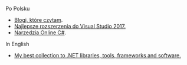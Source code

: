 Po Polsku

* [Blogi, które czytam](https://github.com/plcode7/72code/blob/master/Blogi_ktore_czytam/Blogi_które_czytam.md). 
* [Najlepsze rozszerzenia do Visual Studio 2017.](https://github.com/plcode7/72code/blob/master/Najlepsze_rozszerzenia_do_Visual%20Studio/najlepsze-rozszerzenia-do-visual-studio-2017.md)
* [Narzedzia Online C\#](https://github.com/plcode7/72code/blob/master/Narzedzia_online_csharp/narzedzia_online_csharp.md). 

In English

* [My best collection to .NET libraries, tools, frameworks and software. ](https://github.com/plcode7/72code/blob/master/Collection_to_NET/Collection_to_NET.md)



